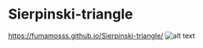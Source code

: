 # Sierpinski-triangle
https://fumamosss.github.io/Sierpinski-triangle/
![alt text](https://i.imgur.com/aQAamKN.png)

